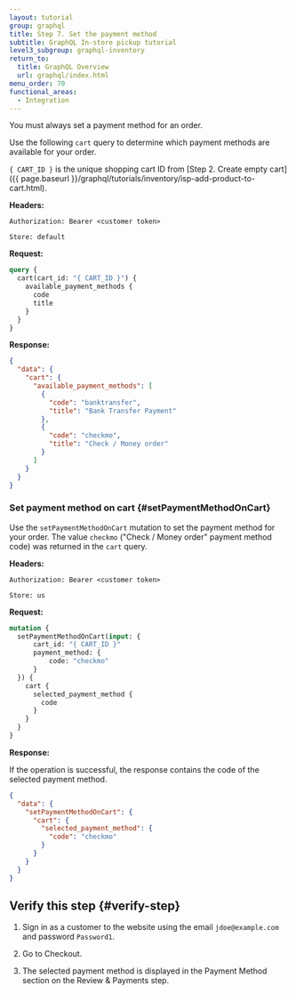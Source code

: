 ```yaml
---
layout: tutorial
group: graphql
title: Step 7. Set the payment method
subtitle: GraphQL In-store pickup tutorial
level3_subgroup: graphql-inventory
return_to:
  title: GraphQL Overview
  url: graphql/index.html
menu_order: 70
functional_areas:
  - Integration
---
```


You must always set a payment method for an order.

Use the following `cart` query to determine which payment methods are available for your order.

`{ CART_ID }` is the unique shopping cart ID from [Step 2. Create empty cart]({{ page.baseurl }}/graphql/tutorials/inventory/isp-add-product-to-cart.html).

**Headers:**

`Authorization: Bearer <customer token>`

`Store: default`

**Request:**

```graphql
query {
  cart(cart_id: "{ CART_ID }") {
    available_payment_methods {
      code
      title
    }
  }
}
```

**Response:**

```json
{
  "data": {
    "cart": {
      "available_payment_methods": [
        {
          "code": "banktransfer",
          "title": "Bank Transfer Payment"
        },
        {
          "code": "checkmo",
          "title": "Check / Money order"
        }
      ]
    }
  }
}
```

### Set payment method on cart {#setPaymentMethodOnCart}

Use the `setPaymentMethodOnCart` mutation to set the payment method for your order. The value `checkmo` ("Check / Money order" payment method code) was returned in the `cart` query.

**Headers:**

`Authorization: Bearer <customer token>`

`Store: us`

**Request:**

```graphql
mutation {
  setPaymentMethodOnCart(input: {
      cart_id: "{ CART_ID }"
      payment_method: {
          code: "checkmo"
      }
  }) {
    cart {
      selected_payment_method {
        code
      }
    }
  }
}
```

**Response:**

If the operation is successful, the response contains the code of the selected payment method.

```json
{
  "data": {
    "setPaymentMethodOnCart": {
      "cart": {
        "selected_payment_method": {
          "code": "checkmo"
        }
      }
    }
  }
}
```

## Verify this step {#verify-step}

1. Sign in as a customer to the website using the email `jdoe@example.com` and password `Password1`.

1. Go to Checkout.

1. The selected payment method is displayed in the Payment Method section on the Review & Payments step.
